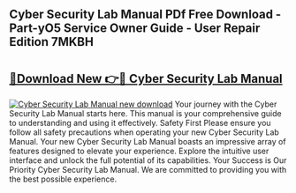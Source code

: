 ## Cyber Security Lab Manual PDf Free Download - Part-yO5 Service Owner Guide - User Repair Edition 7MKBH

# <h2><a href="http://bc10556.oget.top/?id=Cyber+Security+Lab+Manual">🔗Download New 👉🔴 Cyber Security Lab Manual</a></h2>

[![Cyber Security Lab Manual new download](https://i.imgur.com/5g1atiW.png)](http://bc10556.oget.top/?id=Cyber+Security+Lab+Manual)
Your journey with the Cyber Security Lab Manual starts here. This manual is your comprehensive guide to understanding and using it effectively. Safety First Please ensure you follow all safety precautions when operating your new Cyber Security Lab Manual. Your new Cyber Security Lab Manual boasts an impressive array of features designed to elevate your experience. Explore the intuitive user interface and unlock the full potential of its capabilities. Your Success is Our Priority Cyber Security Lab Manual. We are committed to providing you with the best possible experience.
